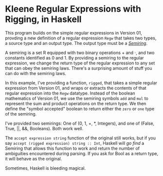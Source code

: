 # Kleene Regular Expressions with Rigging, in Haskell

This program builds on the simple regular expressions in Version 01,
provding a new definition of a regular expression `Regw` that takes two
types, a source type and an output type.  The output type must be a
[*Semiring*](https://en.wikipedia.org/wiki/Semiring).

A semiring is a set R equipped with two binary operations + and ⋅, and
two constants identified as 0 and 1.  By providing a semiring to the
regular expression, we change the return type of the regular expression
to any set that can obey the semiring laws.  There's a surprising amount
of stuff you can do with the semiring laws.

In this example, I've providing a function, `rigged`, that takes a
simple regular expression from Version 01, and wraps or extracts
the contents of that regular expression into the `Regw` datatype.
Instead of the boolean mathematics of Version 01, we use the semiring
symbols `add` and `mul` to represent the sum and product operations on
the return type.  We then define the "symbol accepted" boolean to return
either the `zero` or `one` type of the semiring.

I've provided two semirings: One of (0, 1, +, *, Integers), and one of
(False, True, ||, &&, Booleans).  Both work well.

The `accept expression string` function of the original still works, but
if you say `accept (rigged expression) string :: Int`, Haskell will *go
find* a Semiring that allows this function to work and return the number
of ambiguities encountered during parsing.  If you ask for Bool as a
return type, it will behave as the original.

Sometimes, Haskell is bleeding magical.

